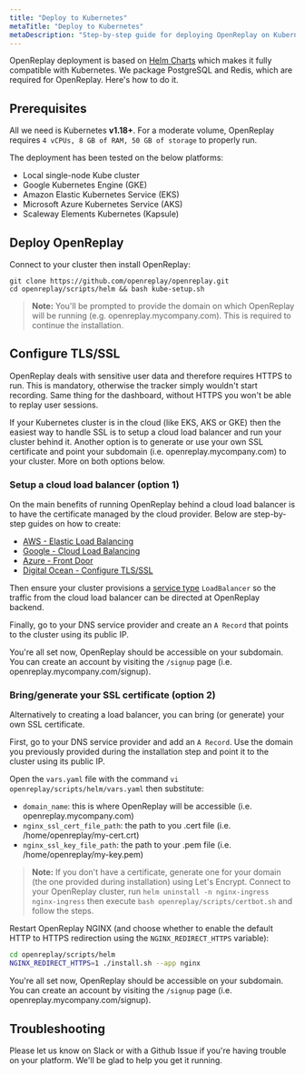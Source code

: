 ```yaml
---
title: "Deploy to Kubernetes"
metaTitle: "Deploy to Kubernetes"
metaDescription: "Step-by-step guide for deploying OpenReplay on Kubernetes."
---
```


OpenReplay deployment is based on [Helm Charts](https://helm.sh) which makes it fully compatible with Kubernetes. We package PostgreSQL and Redis, which are required for OpenReplay. Here's how to do it.

## Prerequisites

All we need is Kubernetes **v1.18+**. For a moderate volume, OpenReplay requires `4 vCPUs, 8 GB of RAM, 50 GB of storage` to properly run.

The deployment has been tested on the below platforms:
- Local single-node Kube cluster
- Google Kubernetes Engine (GKE)
- Amazon Elastic Kubernetes Service (EKS)
- Microsoft Azure Kubernetes Service (AKS)
- Scaleway Elements Kubernetes (Kapsule)

## Deploy OpenReplay

Connect to your cluster then install OpenReplay:

```shellsession
git clone https://github.com/openreplay/openreplay.git
cd openreplay/scripts/helm && bash kube-setup.sh
```

> **Note:** You'll be prompted to provide the domain on which OpenReplay will be running (e.g. openreplay.mycompany.com). This is required to continue the installation.

## Configure TLS/SSL

OpenReplay deals with sensitive user data and therefore requires HTTPS to run. This is mandatory, otherwise the tracker simply wouldn't start recording. Same thing for the dashboard, without HTTPS you won't be able to replay user sessions.

If your Kubernetes cluster is in the cloud (like EKS, AKS or GKE) then the easiest way to handle SSL is to setup a cloud load balancer and run your cluster behind it. Another option is to generate or use your own SSL certificate and point your subdomain (i.e. openreplay.mycompany.com) to your cluster. More on both options below.

### Setup a cloud load balancer (option 1)

On the main benefits of running OpenReplay behind a cloud load balancer is to have the certificate managed by the cloud provider. Below are step-by-step guides on how to create:
- [AWS - Elastic Load Balancing](/deployment/deploy-aws#setupawsloadbalancer(option1))
- [Google - Cloud Load Balancing](/deployment/deploy-gcp#setupgoogleloadbalancer(option1))
- [Azure - Front Door](/deployment/deploy-azure#setupazurefrontdoor(option1))
- [Digital Ocean - Configure TLS/SSL](/deployment/deploy-digitalocean##configuretls/ssl)

Then ensure your cluster provisions a [service type](https://kubernetes.io/docs/concepts/services-networking/service/#loadbalancer) `LoadBalancer` so the traffic from the cloud load balancer  can be directed at OpenReplay backend.

Finally, go to your DNS service provider and create an `A Record` that points to the cluster using its public IP.

You're all set now, OpenReplay should be accessible on your subdomain. You can create an account by visiting the `/signup` page (i.e. openreplay.mycompany.com/signup).

### Bring/generate your SSL certificate (option 2)

Alternatively to creating a load balancer, you can bring (or generate) your own SSL certificate.

First, go to your DNS service provider and add an `A Record`. Use the domain you previously provided during the installation step and point it to the cluster using its public IP.

Open the `vars.yaml` file with the command `vi openreplay/scripts/helm/vars.yaml` then substitute:
- `domain_name`: this is where OpenReplay will be accessible (i.e. openreplay.mycompany.com)
- `nginx_ssl_cert_file_path`: the path to you .cert file (i.e. /home/openreplay/my-cert.crt)
- `nginx_ssl_key_file_path`: the path to your .pem file (i.e. /home/openreplay/my-key.pem)

> **Note:** If you don't have a certificate, generate one for your domain (the one provided during installation) using Let's Encrypt. Connect to your OpenReplay cluster, run `helm uninstall -n nginx-ingress nginx-ingress` then execute `bash openreplay/scripts/certbot.sh` and follow the steps.

Restart OpenReplay NGINX (and choose whether to enable the default HTTP to HTTPS redirection using the `NGINX_REDIRECT_HTTPS` variable):

```bash
cd openreplay/scripts/helm
NGINX_REDIRECT_HTTPS=1 ./install.sh --app nginx
```

You're all set now, OpenReplay should be accessible on your subdomain. You can create an account by visiting the `/signup` page (i.e. openreplay.mycompany.com/signup).

## Troubleshooting

Please let us know on Slack or with a Github Issue if you're having trouble on your platform. We'll be glad to help you get it running.
